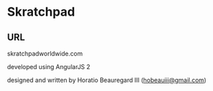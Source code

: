 # Skratchpad

## URL
skratchpadworldwide.com

developed using AngularJS 2

designed and written by Horatio Beauregard III (hobeauiii@gmail.com)

